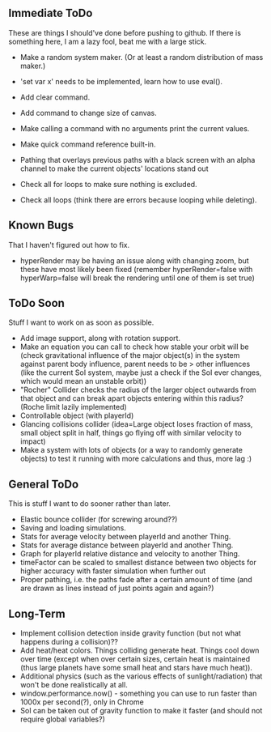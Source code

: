 Immediate ToDo
--------------

These are things I should've done before pushing to github. If there is something here, I am a lazy fool, beat me with a large stick.

* Make a random system maker. (Or at least a random distribution of mass maker.)
* 'set var x' needs to be implemented, learn how to use eval().
* Add clear command.
* Add command to change size of canvas.
* Make calling a command with no arguments print the current values.
* Make quick command reference built-in.
* Pathing that overlays previous paths with a black screen with an alpha channel to make the current objects' locations stand out

* Check all for loops to make sure nothing is excluded.
* Check all loops (think there are errors because looping while deleting).

Known Bugs
----------

That I haven't figured out how to fix.

* hyperRender may be having an issue along with changing zoom, but these have most likely been fixed (remember hyperRender=false with
  hyperWarp=false will break the rendering until one of them is set true)

ToDo Soon
---------

Stuff I want to work on as soon as possible.

* Add image support, along with rotation support.
* Make an equation you can call to check how stable your orbit will be (check gravitational influence
  of the major object(s) in the system against parent body influence, parent
  needs to be > other influences (like the current SoI system, maybe just a check if the SoI ever changes,
  which would mean an unstable orbit))
* "Rocher" Collider checks the radius of the larger object outwards from that object and can break
  apart objects entering within this radius? (Roche limit lazily implemented)
* Controllable object (with playerId)
* Glancing collisions collider (idea=Large object loses fraction of mass, small object split in
  half, things go flying off with similar velocity to impact)
* Make a system with lots of objects (or a way to randomly generate objects) to test it running with more calculations and thus, more lag :)

General ToDo
------------

This is stuff I want to do sooner rather than later.

* Elastic bounce collider (for screwing around??)
* Saving and loading simulations.
* Stats for average velocity between playerId and another Thing.
* Stats for average distance between playerId and another Thing.
* Graph for playerId relative distance and velocity to another Thing.
* timeFactor can be scaled to smallest distance between two objects for higher accuracy with
  faster simulation when further out
* Proper pathing, i.e. the paths fade after a certain amount of time (and are drawn as lines instead
  of just points again and again?)

Long-Term
---------

* Implement collision detection inside gravity function (but not what happens during a collision)??
* Add heat/heat colors. Things colliding generate heat. Things cool down over time (except when over
  certain sizes, certain heat is maintained (thus large planets have some small heat and stars have much heat)).
* Additional physics (such as the various effects of sunlight/radiation) that won't be done realistically
  at all.
* window.performance.now() - something you can use to run faster than 1000x per second(?), only in Chrome
* SoI can be taken out of gravity function to make it faster (and should not require global variables?)